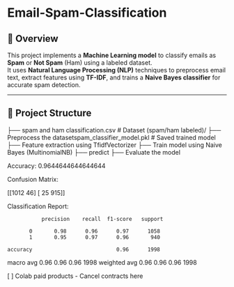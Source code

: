 # Email-Spam-Classification

## 📌 Overview
This project implements a **Machine Learning model** to classify emails as **Spam** or **Not Spam** (Ham) using a labeled dataset.  
It uses **Natural Language Processing (NLP)** techniques to preprocess email text, extract features using **TF-IDF**, and trains a **Naive Bayes classifier** for accurate spam detection.

---

## 📂 Project Structure
├── spam and ham classification.csv # Dataset (spam/ham labeled)/ 
├── Preprocess the datasetspam_classifier_model.pkl # Saved trained model
├── Feature extraction using TfidfVectorizer
├── Train model using Naive Bayes (MultinomialNB)
├── predict
├── Evaluate the model  



Accuracy: 0.9644644644644644

Confusion Matrix:

 [[1012   46]
 [  25  915]]
 
Classification Report:

               precision    recall  f1-score   support

           0       0.98      0.96      0.97      1058
           1       0.95      0.97      0.96       940

    accuracy                           0.96      1998
   macro avg       0.96      0.96      0.96      1998
weighted avg       0.96      0.96      0.96      1998


[ ]
Colab paid products - Cancel contracts here
